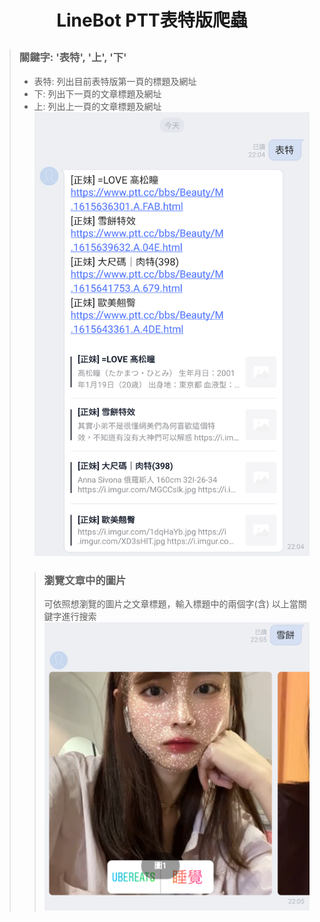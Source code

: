 # <p align="center">LineBot PTT表特版爬蟲</p>


>### 關鍵字: '表特', '上', '下'
>- 表特: 列出目前表特版第一頁的標題及網址
>- 下: 列出下一頁的文章標題及網址
>- 上: 列出上一頁的文章標題及網址
> ![Image text](https://raw.githubusercontent.com/sm0414/LineBot_crawler-beauty/main/img-folder/1.jpg)
>>### 瀏覽文章中的圖片
>> 可依照想瀏覽的圖片之文章標題，輸入標題中的兩個字(含) 以上當關鍵字進行搜索
> ![Image text](https://raw.githubusercontent.com/sm0414/LineBot_crawler-beauty/main/img-folder/2.jpg)
